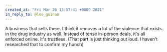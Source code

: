```yaml
---
created_at: "Fri Mar 26 13:57:41 +0000 2021"
in_reply_to: @leo_guinan
---
```


A business that sells there. I think it removes a lot of the violence that exists in the drug industry as well. Instead of tense in-person deals, it's all enforced online. It's trustless. (That part is just thinking out loud. I haven't researched that to confirm my hunch)